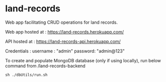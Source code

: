 # land-records
Web app facilitating CRUD operations for land records. 



Web app hosted at : https://land-records.herokuapp.com/

API hosted at : https://land-records-api.herokuapp.com/



Credentials : 
username : "admin"
password: "admin@123"

To create and populate MongoDB database (only if using locally), run below command from /land-records-backend
```
sh ./dbUtils/run.sh
```
